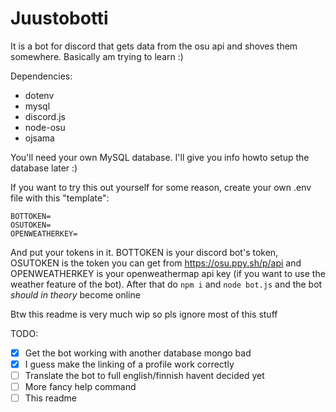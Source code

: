# Juustobotti
It is a bot for discord that gets data from the osu api and shoves them somewhere. Basically am trying to learn :)

Dependencies:
* dotenv
* mysql
* discord.js
* node-osu
* ojsama

You'll need your own MySQL database. I'll give you info howto setup the database later :)

If you want to try this out yourself for some reason, create your own .env file with this "template":
```
BOTTOKEN=
OSUTOKEN=
OPENWEATHERKEY=
```
And put your tokens in it. BOTTOKEN is your discord bot's token, OSUTOKEN is the token you can get from https://osu.ppy.sh/p/api and OPENWEATHERKEY is your openweathermap api key (if you want to use the weather feature of the bot).
After that do `npm i` and `node bot.js` and the bot *should in theory* become online

Btw this readme is very much wip so pls ignore most of this stuff

TODO: 

- [x] Get the bot working with another database mongo bad
- [x] I guess make the linking of a profile work correctly
- [ ] Translate the bot to full english/finnish havent decided yet
- [ ] More fancy help command
- [ ] This readme
